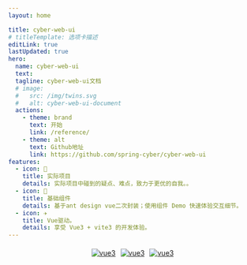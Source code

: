 ```yaml
---
layout: home

title: cyber-web-ui
# titleTemplate: 选项卡描述
editLink: true
lastUpdated: true
hero:
  name: cyber-web-ui
  text: 
  tagline: cyber-web-ui文档
  # image:
  #   src: /img/twins.svg
  #   alt: cyber-web-ui-document
  actions:
    - theme: brand
      text: 开始
      link: /reference/
    - theme: alt
      text: Github地址
      link: https://github.com/spring-cyber/cyber-web-ui
features:
  - icon: 🔨
    title: 实际项目
    details: 实际项目中碰到的疑点、难点，致力于更优的自我。。
  - icon: 🧩
    title: 基础组件
    details: 基于ant design vue二次封装；使用组件 Demo 快速体验交互细节。
  - icon: ✈️
    title: Vue驱动。
    details: 享受 Vue3 + vite3 的开发体验。
---
```

<div style="display: flex; justify-content: center; margin-top: 20px;">
  <span style="display: grid; gap: 0 10px; grid-auto-flow: column;">
    <a href="https://www.javascriptc.com/vue3js/" target="_blank">
      <img src="https://img.shields.io/badge/vue-3.2.37-brightgreen.svg" alt="vue3">
    </a>
    <a href="https://cn.vitejs.dev/" target="_blank">
      <img src="https://img.shields.io/badge/vite-3.0.0-ffcd25.svg" alt="vue3">
    </a>
    <a href="https://www.antdv.com/docs/vue/introduce-cn" target="_blank">
      <img src="https://img.shields.io/badge/ant design vue-3.x-1890ff.svg" alt="vue3">
    </a>
  </span>
</div>

